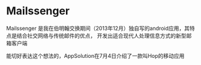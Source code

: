 Mailssenger
===========

Mailssenger 是我在伯明翰交换期间（2013年12月）独自写的android应用，其特点是结合社交网络与传统邮件的优点，
开发出适合现代人处理信息方式的新型邮箱客户端

能切好表达这个想法的，AppSolution在7月4日介绍了一款叫Hop的移动应用
